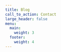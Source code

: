 ```yaml
---
title: Blog
call_to_action: Contact
large_header: false
menu:
  main:
    weight: 3
  footer:
    weight: 4
---
```


